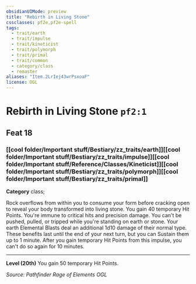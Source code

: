 ```yaml
---
obsidianUIMode: preview
title: "Rebirth in Living Stone"
cssclasses: pf2e,pf2e-spell
tags:
  - trait/earth
  - trait/impulse
  - trait/kineticist
  - trait/polymorph
  - trait/primal
  - trait/common
  - category/class
  - remaster
aliases: "Item.2LrIej43wrPsxoaF"
license: OGL
---
```

# Rebirth in Living Stone `pf2:1`
## Feat 18
### [[cool folder/Important stuff/Bestiary/zz_traits/earth]][[cool folder/Important stuff/Bestiary/zz_traits/impulse]][[cool folder/Important stuff/Reference/Classes/Kineticist]][[cool folder/Important stuff/Bestiary/zz_traits/polymorph]][[cool folder/Important stuff/Bestiary/zz_traits/primal]]

**Category** class; 




Rock overflows from within you to consume your form before cracking open to reveal your body transformed into living stone. You gain 40 temporary Hit Points. You're immune to critical hits and precision damage. You can't be pushed, pulled, or tripped while you're standing on earth or stone. Your earth Elemental Blasts deal an additional 1d10 damage of their normal type. These benefits last until the end of your next turn, but you can Sustain them up to 1 minute. After you gain temporary Hit Points from this impulse, you can't do so again for 10 minutes.

* * *

**Level (20th)** You gain 50 temporary Hit Points.

*Source: Pathfinder Rage of Elements*
*OGL*